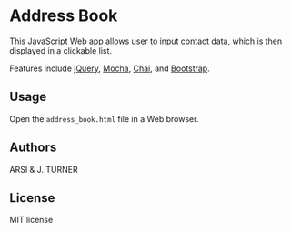 Address Book
============

This JavaScript Web app allows user to input contact data, which is then displayed in a clickable list.

Features include [jQuery](http://jquery.com/),
[Mocha](http://mochajs.org/), [Chai](http://chaijs.com/),
and [Bootstrap](http://http://getbootstrap.com/).


Usage
-----

Open the `address_book.html` file in a Web browser.


Authors
-----

ARSI & J. TURNER


License
-------

MIT license
